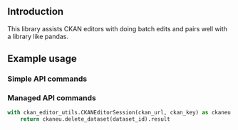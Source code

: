 ## Introduction
This library assists CKAN editors with doing batch edits and pairs well with a library like pandas.

## Example usage

### Simple API commands

### Managed API commands
```python
with ckan_editor_utils.CKANEditorSession(ckan_url, ckan_key) as ckaneu:
    return ckaneu.delete_dataset(dataset_id).result
```
